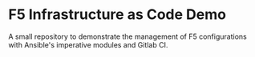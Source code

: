# F5 Infrastructure as Code Demo

A small repository to demonstrate the management of F5 configurations with Ansible's imperative modules and Gitlab CI.